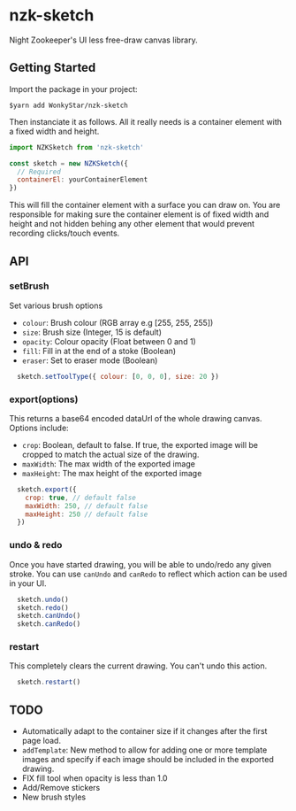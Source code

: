 # nzk-sketch

Night Zookeeper's UI less free-draw canvas library.

## Getting Started

Import the package in your project: 
```
$yarn add WonkyStar/nzk-sketch
``` 

Then instanciate it as follows. All it really needs is a container element with a fixed width and height.

```javascript
import NZKSketch from 'nzk-sketch'

const sketch = new NZKSketch({
  // Required
  containerEl: yourContainerElement
})
```

This will fill the container element with a surface you can draw on. You are responsible for making sure the container element is of fixed width and height and not hidden behing any other element that would prevent recording clicks/touch events.

## API

### setBrush
Set various brush options
- `colour`: Brush colour (RGB array e.g [255, 255, 255])
- `size`: Brush size (Integer, 15 is default)
- `opacity`: Colour opacity (Float between 0 and 1)
- `fill`: Fill in at the end of a stoke (Boolean) 
- `eraser`: Set to eraser mode (Boolean)

```javascript
  sketch.setToolType({ colour: [0, 0, 0], size: 20 }) 
```

### export(options)
This returns a base64 encoded dataUrl of the whole drawing canvas. Options include:
* `crop`: Boolean, default to false. If true, the exported image will be cropped to match the actual size of the drawing.
* `maxWidth`: The max width of the exported image
* `maxHeight`: The max height of the exported image

```javascript
  sketch.export({
    crop: true, // default false
    maxWidth: 250, // default false
    maxHeight: 250 // default false
  }) 
```

### undo & redo

Once you have started drawing, you will be able to undo/redo any given stroke. You can use `canUndo` and `canRedo` to reflect which action can be used in your UI.

```javascript
  sketch.undo()
  sketch.redo() 
  sketch.canUndo()
  sketch.canRedo()
```

### restart 

This completely clears the current drawing. You can't undo this action.

```javascript
  sketch.restart() 
```

## TODO

* Automatically adapt to the container size if it changes after the first page load.
* `addTemplate`: New method to allow for adding one or more template images and specify if each image should be included in the exported drawing.
* FIX fill tool when opacity is less than 1.0
* Add/Remove stickers
* New brush styles




